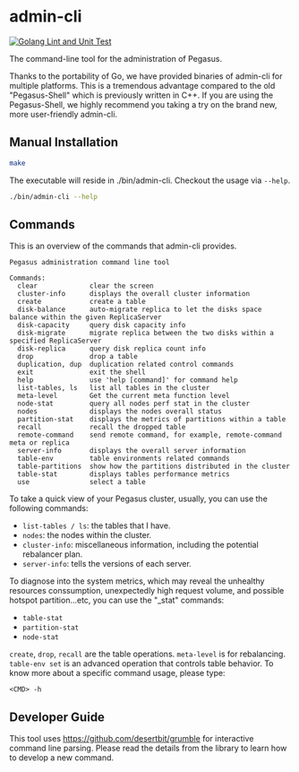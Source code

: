 <!--
Licensed to the Apache Software Foundation (ASF) under one
or more contributor license agreements.  See the NOTICE file
distributed with this work for additional information
regarding copyright ownership.  The ASF licenses this file
to you under the Apache License, Version 2.0 (the
"License"); you may not use this file except in compliance
with the License.  You may obtain a copy of the License at

  http://www.apache.org/licenses/LICENSE-2.0

Unless required by applicable law or agreed to in writing,
software distributed under the License is distributed on an
"AS IS" BASIS, WITHOUT WARRANTIES OR CONDITIONS OF ANY
KIND, either express or implied.  See the License for the
specific language governing permissions and limitations
under the License.
-->
# admin-cli

[![Golang Lint and Unit Test](https://github.com/apache/incubator-pegasus/actions/workflows/pull-request-go.yml/badge.svg)](https://github.com/apache/incubator-pegasus/actions/workflows/pull-request-go.yml)

The command-line tool for the administration of Pegasus.

Thanks to the portability of Go, we have provided binaries of admin-cli for multiple platforms. This is a tremendous advantage
compared to the old "Pegasus-Shell" which is previously written in C++. If you are using the Pegasus-Shell,
we highly recommend you taking a try on the brand new, more user-friendly admin-cli.

## Manual Installation

```sh
make
```

The executable will reside in ./bin/admin-cli. Checkout the usage via `--help`.

```sh
./bin/admin-cli --help
```

## Commands

This is an overview of the commands that admin-cli provides.

```
Pegasus administration command line tool

Commands:
  clear             clear the screen
  cluster-info      displays the overall cluster information
  create            create a table
  disk-balance      auto-migrate replica to let the disks space balance within the given ReplicaServer
  disk-capacity     query disk capacity info
  disk-migrate      migrate replica between the two disks within a specified ReplicaServer
  disk-replica      query disk replica count info
  drop              drop a table
  duplication, dup  duplication related control commands
  exit              exit the shell
  help              use 'help [command]' for command help
  list-tables, ls   list all tables in the cluster
  meta-level        Get the current meta function level
  node-stat         query all nodes perf stat in the cluster
  nodes             displays the nodes overall status
  partition-stat    displays the metrics of partitions within a table
  recall            recall the dropped table
  remote-command    send remote command, for example, remote-command meta or replica
  server-info       displays the overall server information
  table-env         table environments related commands
  table-partitions  show how the partitions distributed in the cluster
  table-stat        displays tables performance metrics
  use               select a table
```

To take a quick view of your Pegasus cluster, usually, you can use the following commands:

- `list-tables / ls`: the tables that I have.
- `nodes`: the nodes within the cluster.
- `cluster-info`: miscellaneous information, including the potential rebalancer plan.
- `server-info`: tells the versions of each server.

To diagnose into the system metrics, which may reveal the unhealthy resources conssumption,
unexpectedly high request volume, and possible hotspot partition...etc, you can use the "_stat" commands:

- `table-stat`
- `partition-stat`
- `node-stat`

`create`, `drop`, `recall` are the table operations. `meta-level` is for rebalancing.
`table-env set` is an advanced operation that controls table behavior.
To know more about a specific command usage, please type:

```
<CMD> -h
```

## Developer Guide

This tool uses https://github.com/desertbit/grumble for interactive command line parsing.
Please read the details from the library to learn how to develop a new command.
